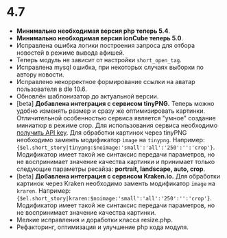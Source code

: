 # 4.7
- **Минимально необходимая версия php теперь 5.4**.
- **Минимально необходимая версия ionCube теперь 5.0**.
- Исправлена ошибка логики построения запроса для отбора новостей в режиме вывода афишей.
- Теперь модуль не зависит от настройки `short_open_tag`.
- Исправлена mysql ошибка, при некоторых случаях выборки по автору новости.
- Исправлено некорректное формирование ссылки на аватар пользователя в dle 10.6.
- Обновлён шаблонизатор до актуальной версии.
- [beta] **Добавлена интеграция с сервисом tinyPNG.** Теперь можно удобно изменять размер и сразу же оптимизировать картинки. Отличительной особенностью сервиса является "умное" создание миниатюр в режиме crop. Для использования сервиса необходимо [получить API key](https://tinypng.com/developers). Для обработки картинок через tinyPNG необходимо заменть модификатор `image` на `tinypng`. Например: `{$el.short_story|tinypng:$noimage:'small':'all':'250':'':'crop'}`. Модификатор имеет такой же синтаксис передачи параметров, но не воспринимает значение качества картинки и принимает только следующие параметры ресайза: **portrait, landscape, auto, crop**.
- [beta] **Добавлена интеграция с сервисом Kraken.io.** Для обработки картинок через Kraken необходимо заменть модификатор `image` на `kraren`. Например: `{$el.short_story|kraren:$noimage:'small':'all':'250':'':'crop'}`. Модификатор имеет такой же синтаксис передачи параметров, но не воспринимает значение качества картинки.
- Мелкие исправления и доработки класса resize.php.
- Рефакторинг, оптимизация и улучшение php кода модуля.